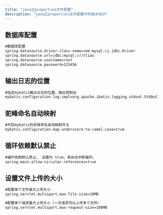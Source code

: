 ```yaml
---
title: "java之properties文件配置"
description: "java之properties文件配置中的相关知识"
---
```


## 数据库配置
```xml
#数据库配置
spring.datasource.driver-class-name=com.mysql.cj.jdbc.Driver
spring.datasource.url=jdbc:mysql:///tlias
spring.datasource.username=root
spring.datasource.password=123456
```
## 输出日志的位置
```xml
#指定mybatis输出日志的位置，输出控制台
mybatis.configuration.log-impl=org.apache.ibatis.logging.stdout.StdOutImpl
```

## 驼峰命名自动映射
```xml
#开启mybatis的驼峰命名自动映射开关
mybatis.configuration.map-underscore-to-camel-case=true
```

## 循环依赖默认禁止
```xml
#循环依赖默认禁止。 设置为 true，来自动中断循环。
spring.main.allow-circular-references=true
```

## 设置文件上传的大小
```xml
#配置单个文件最大上传大小
spring.servlet.multipart.max-file-size=10MB

#配置单个请求最大上传大小（一次请求可以上传多个文件）
spring.servlet.multipart.max-request-size=100MB
```